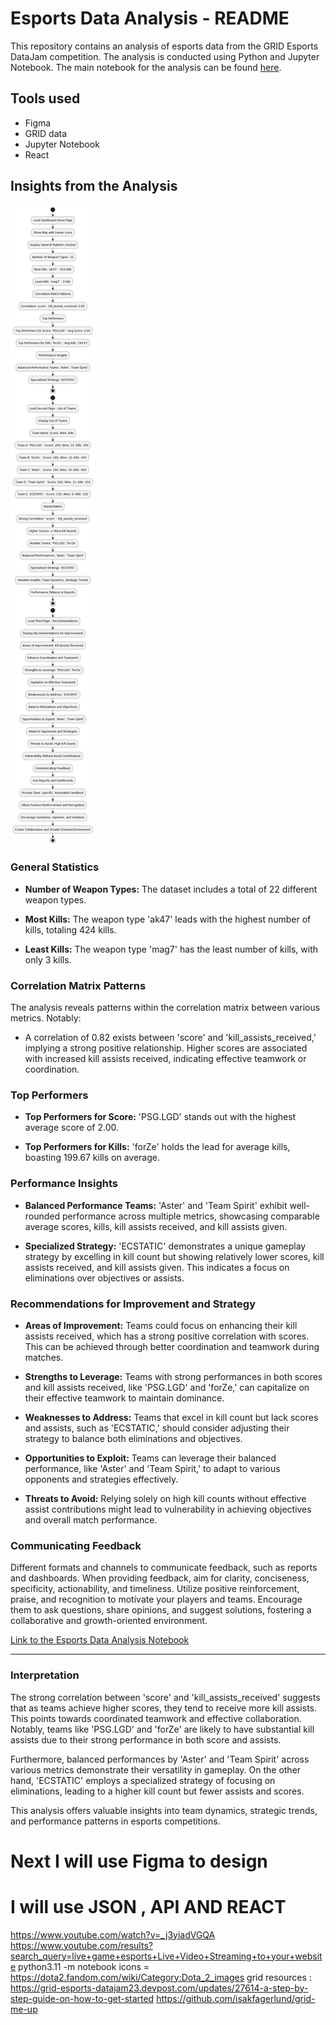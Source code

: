 # Esports Data Analysis - README

This repository contains an analysis of esports data from the GRID Esports DataJam competition. The analysis is conducted using Python and Jupyter Notebook. The main notebook for the analysis can be found [here](https://github.com/KamoEllen/GRID-Esports-DataJam-23/blob/main/GRID_DATA%20(1).ipynb).

## Tools used

- Figma
- GRID data
- Jupyter Notebook
- React


## Insights from the Analysis
![Flowchart](https://raw.githubusercontent.com/KamoEllen/GRID-Esports-DataJam-23/main/flow2design.png)







### General Statistics

- **Number of Weapon Types:** The dataset includes a total of 22 different weapon types.

- **Most Kills:** The weapon type 'ak47' leads with the highest number of kills, totaling 424 kills.

- **Least Kills:** The weapon type 'mag7' has the least number of kills, with only 3 kills.

### Correlation Matrix Patterns

The analysis reveals patterns within the correlation matrix between various metrics. Notably:

- A correlation of 0.82 exists between 'score' and 'kill_assists_received,' implying a strong positive relationship. Higher scores are associated with increased kill assists received, indicating effective teamwork or coordination.

### Top Performers

- **Top Performers for Score:** 'PSG.LGD' stands out with the highest average score of 2.00.

- **Top Performers for Kills:** 'forZe' holds the lead for average kills, boasting 199.67 kills on average.

### Performance Insights

- **Balanced Performance Teams:** 'Aster' and 'Team Spirit' exhibit well-rounded performance across multiple metrics, showcasing comparable average scores, kills, kill assists received, and kill assists given.

- **Specialized Strategy:** 'ECSTATIC' demonstrates a unique gameplay strategy by excelling in kill count but showing relatively lower scores, kill assists received, and kill assists given. This indicates a focus on eliminations over objectives or assists.

### Recommendations for Improvement and Strategy

- **Areas of Improvement:** Teams could focus on enhancing their kill assists received, which has a strong positive correlation with scores. This can be achieved through better coordination and teamwork during matches.

- **Strengths to Leverage:** Teams with strong performances in both scores and kill assists received, like 'PSG.LGD' and 'forZe,' can capitalize on their effective teamwork to maintain dominance.

- **Weaknesses to Address:** Teams that excel in kill count but lack scores and assists, such as 'ECSTATIC,' should consider adjusting their strategy to balance both eliminations and objectives.

- **Opportunities to Exploit:** Teams can leverage their balanced performance, like 'Aster' and 'Team Spirit,' to adapt to various opponents and strategies effectively.

- **Threats to Avoid:** Relying solely on high kill counts without effective assist contributions might lead to vulnerability in achieving objectives and overall match performance.

### Communicating Feedback

Different formats and channels to communicate feedback, such as reports and dashboards. When providing feedback, aim for clarity, conciseness, specificity, actionability, and timeliness. Utilize positive reinforcement, praise, and recognition to motivate your players and teams. Encourage them to ask questions, share opinions, and suggest solutions, fostering a collaborative and growth-oriented environment.

[Link to the Esports Data Analysis Notebook](https://github.com/KamoEllen/GRID-Esports-DataJam-23/blob/main/GRID_DATA%20(1).ipynb)

<hr>

### Interpretation

The strong correlation between 'score' and 'kill_assists_received' suggests that as teams achieve higher scores, they tend to receive more kill assists. This points towards coordinated teamwork and effective collaboration. Notably, teams like 'PSG.LGD' and 'forZe' are likely to have substantial kill assists due to their strong performance in both score and assists.

Furthermore, balanced performances by 'Aster' and 'Team Spirit' across various metrics demonstrate their versatility in gameplay. On the other hand, 'ECSTATIC' employs a specialized strategy of focusing on eliminations, leading to a higher kill count but fewer assists and scores.

This analysis offers valuable insights into team dynamics, strategic trends, and performance patterns in esports competitions.




# Next I will use Figma to design
# I will use JSON , API AND REACT
https://www.youtube.com/watch?v=_j3yiadVGQA
https://www.youtube.com/results?search_query=live+game+esports+Live+Video+Streaming+to+your+website
python3.11 -m notebook
icons = https://dota2.fandom.com/wiki/Category:Dota_2_images
grid resources : https://grid-esports-datajam23.devpost.com/updates/27614-a-step-by-step-guide-on-how-to-get-started
https://github.com/isakfagerlund/grid-me-up
